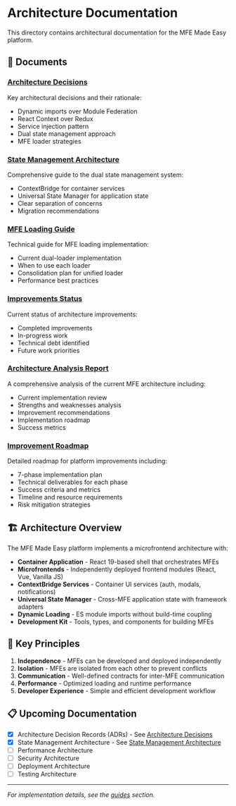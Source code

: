 # Architecture Documentation

This directory contains architectural documentation for the MFE Made Easy platform.

## 📄 Documents

### [Architecture Decisions](./ARCHITECTURE_DECISIONS.md)
Key architectural decisions and their rationale:
- Dynamic imports over Module Federation
- React Context over Redux
- Service injection pattern
- Dual state management approach
- MFE loader strategies

### [State Management Architecture](./STATE_MANAGEMENT_ARCHITECTURE.md)
Comprehensive guide to the dual state management system:
- ContextBridge for container services
- Universal State Manager for application state
- Clear separation of concerns
- Migration recommendations

### [MFE Loading Guide](./MFE_LOADING_GUIDE.md)
Technical guide for MFE loading implementation:
- Current dual-loader implementation
- When to use each loader
- Consolidation plan for unified loader
- Performance best practices

### [Improvements Status](./IMPROVEMENTS_STATUS.md)
Current status of architecture improvements:
- Completed improvements
- In-progress work
- Technical debt identified
- Future work priorities

### [Architecture Analysis Report](./architecture-analysis-report.md)
A comprehensive analysis of the current MFE architecture including:
- Current implementation review
- Strengths and weaknesses analysis  
- Improvement recommendations
- Implementation roadmap
- Success metrics

### [Improvement Roadmap](./improvement-roadmap.md)
Detailed roadmap for platform improvements including:
- 7-phase implementation plan
- Technical deliverables for each phase
- Success criteria and metrics
- Timeline and resource requirements
- Risk mitigation strategies

## 🏗️ Architecture Overview

The MFE Made Easy platform implements a microfrontend architecture with:

- **Container Application** - React 19-based shell that orchestrates MFEs
- **Microfrontends** - Independently deployed frontend modules (React, Vue, Vanilla JS)
- **ContextBridge Services** - Container UI services (auth, modals, notifications)
- **Universal State Manager** - Cross-MFE application state with framework adapters
- **Dynamic Loading** - ES module imports without build-time coupling
- **Development Kit** - Tools, types, and components for building MFEs

## 🔑 Key Principles

1. **Independence** - MFEs can be developed and deployed independently
2. **Isolation** - MFEs are isolated from each other to prevent conflicts
3. **Communication** - Well-defined contracts for inter-MFE communication
4. **Performance** - Optimized loading and runtime performance
5. **Developer Experience** - Simple and efficient development workflow

## 📋 Upcoming Documentation

- [x] Architecture Decision Records (ADRs) - See [Architecture Decisions](./ARCHITECTURE_DECISIONS.md)
- [x] State Management Architecture - See [State Management Architecture](./STATE_MANAGEMENT_ARCHITECTURE.md)
- [ ] Performance Architecture
- [ ] Security Architecture
- [ ] Deployment Architecture
- [ ] Testing Architecture

---

*For implementation details, see the [guides](../guides/) section.*